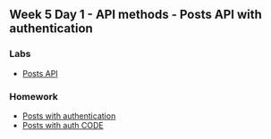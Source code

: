 
## Week 5 Day 1 - API methods - Posts API with authentication

### Labs 
* [Posts API](https://github.com/Tuwaiq-1000-JS-al-Baha/Tuwaiq-1000-JS-al-Bahah-main/tree/master/week5/day1/posts-api)

### Homework 
* [Posts with authentication](https://github.com/Tuwaiq-1000-JS-al-Baha/HW_week5_day1_posts-api-with-auth)
* [Posts with auth CODE](https://github.com/Tuwaiq-1000-JS-al-Baha/Tuwaiq-1000-JS-al-Bahah-main/tree/master/week5/day1/products-api%20with%20auth)
